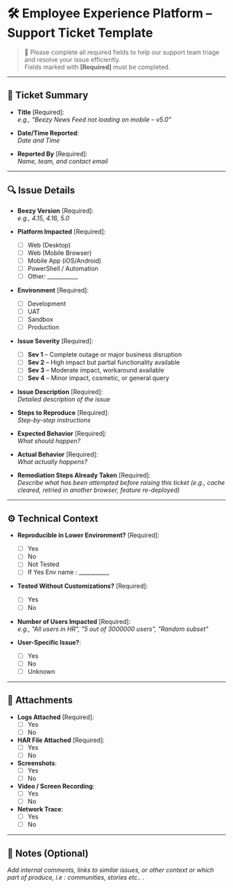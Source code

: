 # 🛠️ Employee Experience Platform – Support Ticket Template

> 📌 Please complete all required fields to help our support team triage and resolve your issue efficiently.  
> Fields marked with **[Required]** must be completed.

---

## 📄 Ticket Summary

- **Title** [Required]:  
  _e.g., “Beezy News Feed not loading on mobile – v5.0”_

- **Date/Time Reported**:  
  _Date and Time_
- **Reported By** [Required]:  
  _Name, team, and contact email_

---

## 🔍 Issue Details

- **Beezy Version** [Required]:  
  _e.g., 4.15, 4.16, 5.0_

- **Platform Impacted** [Required]:  
  - [ ] Web (Desktop)  
  - [ ] Web (Mobile Browser)  
  - [ ] Mobile App (iOS/Android)  
  - [ ] PowerShell / Automation  
  - [ ] Other: ___________

- **Environment** [Required]:  
  - [ ] Development  
  - [ ] UAT  
  - [ ] Sandbox  
  - [ ] Production

- **Issue Severity** [Required]:  
  - [ ] **Sev 1** – Complete outage or major business disruption  
  - [ ] **Sev 2** – High impact but partial functionality available  
  - [ ] **Sev 3** – Moderate impact, workaround available  
  - [ ] **Sev 4** – Minor impact, cosmetic, or general query

- **Issue Description** [Required]:  
  _Detailed description of the issue_

- **Steps to Reproduce** [Required]:  
  _Step-by-step instructions_

- **Expected Behavior** [Required]:  
  _What should happen?_

- **Actual Behavior** [Required]:  
  _What actually happens?_

- **Remediation Steps Already Taken** [Required]:  
  _Describe what has been attempted before raising this ticket (e.g., cache cleared, retried in another browser, feature re-deployed)_

---

## ⚙️ Technical Context

- **Reproducible in Lower Environment?** [Required]:  
  - [ ] Yes  
  - [ ] No  
  - [ ] Not Tested
  - [ ] If Yes Env name : ___________

- **Tested Without Customizations?** [Required]:  
  - [ ] Yes  
  - [ ] No

- **Number of Users Impacted** [Required]:  
  _e.g., "All users in HR", "5 out of 3000000 users", "Random subset"_

- **User-Specific Issue?**:  
  - [ ] Yes  
  - [ ] No  
  - [ ] Unknown

---

## 📎 Attachments

- **Logs Attached** [Required]:  
  - [ ] Yes  
  - [ ] No

- **HAR File Attached** [Required]:  
  - [ ] Yes  
  - [ ] No

- **Screenshots**:  
  - [ ] Yes  
  - [ ] No

- **Video / Screen Recording**:  
  - [ ] Yes  
  - [ ] No

- **Network Trace**:  
  - [ ] Yes  
  - [ ] No

---

## 📣 Notes (Optional)

_Add internal comments, links to similar issues, or other context or which part of produce, i.e : communities, stories etc.. ._
